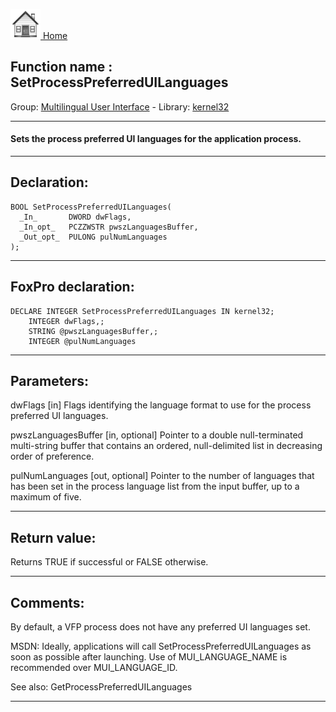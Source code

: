 [<img src="../../images/home.png"> Home ](https://github.com/VFPX/Win32API)  

## Function name : SetProcessPreferredUILanguages
Group: [Multilingual User Interface](../../functions_group.md#Multilingual_User_Interface)  -  Library: [kernel32](../../Libraries.md#kernel32)  
***  


#### Sets the process preferred UI languages for the application process.
***  


## Declaration:
```foxpro  
BOOL SetProcessPreferredUILanguages(
  _In_       DWORD dwFlags,
  _In_opt_   PCZZWSTR pwszLanguagesBuffer,
  _Out_opt_  PULONG pulNumLanguages
);  
```  
***  


## FoxPro declaration:
```foxpro  
DECLARE INTEGER SetProcessPreferredUILanguages IN kernel32;
	INTEGER dwFlags,;
	STRING @pwszLanguagesBuffer,;
	INTEGER @pulNumLanguages  
```  
***  


## Parameters:
dwFlags [in]
Flags identifying the language format to use for the process preferred UI languages.

pwszLanguagesBuffer [in, optional]
Pointer to a double null-terminated multi-string buffer that contains an ordered, null-delimited list in decreasing order of preference.

pulNumLanguages [out, optional]
Pointer to the number of languages that has been set in the process language list from the input buffer, up to a maximum of five.  
***  


## Return value:
Returns TRUE if successful or FALSE otherwise.  
***  


## Comments:
By default, a VFP process does not have any preferred UI languages set.  
  
MSDN: Ideally, applications will call SetProcessPreferredUILanguages as soon as possible after launching. Use of MUI_LANGUAGE_NAME is recommended over MUI_LANGUAGE_ID.  
  
See also: GetProcessPreferredUILanguages   
  
***  

